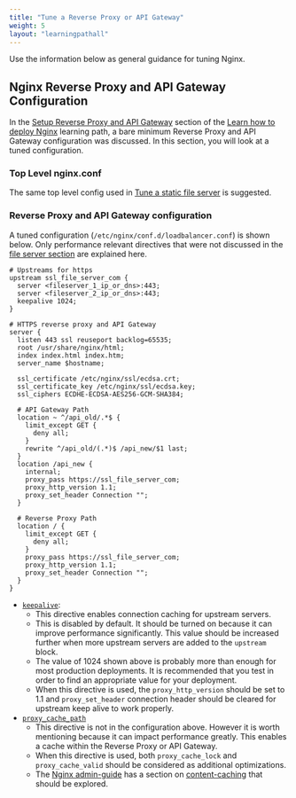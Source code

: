 ```yaml
---
title: "Tune a Reverse Proxy or API Gateway"
weight: 5
layout: "learningpathall"
---
```


Use the information below as general guidance for tuning Nginx.

##  Nginx Reverse Proxy and API Gateway Configuration

In the [Setup Reverse Proxy and API Gateway](/learning-paths/servers-and-cloud-computing/nginx/basic_static_file_server) section of the [Learn how to deploy Nginx](/learning-paths/servers-and-cloud-computing/nginx/) learning path, a bare minimum Reverse Proxy and API Gateway configuration was discussed. In this section, you will look at a tuned configuration.

### Top Level nginx.conf

The same top level config used in [Tune a static file server](../tune_static_file_server) is suggested.

  ### Reverse Proxy and API Gateway configuration

A tuned configuration (`/etc/nginx/conf.d/loadbalancer.conf`) is shown below. Only performance relevant directives that were not discussed in the [file server section](../tune_static_file_server) are explained here.
```
# Upstreams for https
upstream ssl_file_server_com {
  server <fileserver_1_ip_or_dns>:443;
  server <fileserver_2_ip_or_dns>:443;
  keepalive 1024;
}

# HTTPS reverse proxy and API Gateway
server {
  listen 443 ssl reuseport backlog=65535;
  root /usr/share/nginx/html;
  index index.html index.htm;
  server_name $hostname;

  ssl_certificate /etc/nginx/ssl/ecdsa.crt;
  ssl_certificate_key /etc/nginx/ssl/ecdsa.key;
  ssl_ciphers ECDHE-ECDSA-AES256-GCM-SHA384;

  # API Gateway Path
  location ~ ^/api_old/.*$ {
    limit_except GET {
      deny all;
    }
    rewrite ^/api_old/(.*)$ /api_new/$1 last;
  }
  location /api_new {
    internal;
    proxy_pass https://ssl_file_server_com;
    proxy_http_version 1.1;
    proxy_set_header Connection "";
  }

  # Reverse Proxy Path
  location / {
    limit_except GET {
      deny all;
    }
    proxy_pass https://ssl_file_server_com;
    proxy_http_version 1.1;
    proxy_set_header Connection "";
  }
}
```

* [`keepalive`](https://nginx.org/en/docs/http/ngx_http_upstream_module.html#keepalive):
  * This directive enables connection caching for upstream servers.
  * This is disabled by default. It should be turned on because it can improve performance significantly. This value should be increased further when more upstream servers are added to the `upstream` block.
  * The value of 1024 shown above is probably more than enough for most production deployments. It is recommended that you test in order to find an appropriate value for your deployment.
  * When this directive is used, the `proxy_http_version` should be set to 1.1 and `proxy_set_header` connection header should be cleared for upstream keep alive to work properly.
* [`proxy_cache_path`](https://nginx.org/en/docs/http/ngx_http_proxy_module.html#proxy_cache_path)
  * This directive is not in the configuration above. However it is worth mentioning because it can impact performance greatly. This enables a cache within the Reverse Proxy or API Gateway.
  * When this directive is used, both `proxy_cache_lock` and `proxy_cache_valid` should be considered as additional optimizations.
  * The [Nginx admin-guide](https://docs.nginx.com/nginx/admin-guide/) has a section on [content-caching](https://docs.nginx.com/nginx/admin-guide/content-cache/content-caching/) that should be explored.
